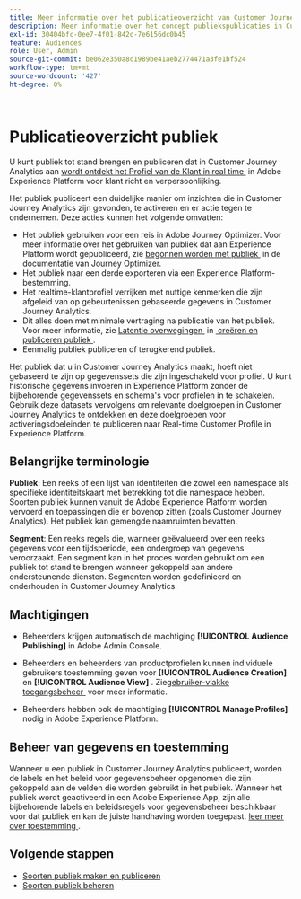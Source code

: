```yaml
---
title: Meer informatie over het publicatieoverzicht van Customer Journey Analytics Audiences
description: Meer informatie over het concept publiekspublicaties in Customer Journey Analytics
exl-id: 30404bfc-0ee7-4f01-842c-7e6156dc0b45
feature: Audiences
role: User, Admin
source-git-commit: be062e350a8c1989be41aeb2774471a3fe1bf524
workflow-type: tm+mt
source-wordcount: '427'
ht-degree: 0%

---
```


# Publicatieoverzicht publiek

U kunt publiek tot stand brengen en publiceren dat in Customer Journey Analytics aan [&#x200B; wordt ontdekt het Profiel van de Klant in real time &#x200B;](https://experienceleague.adobe.com/docs/experience-platform/profile/home.html?lang=nl) in Adobe Experience Platform voor klant richt en verpersoonlijking.

Het publiek publiceert een duidelijke manier om inzichten die in Customer Journey Analytics zijn gevonden, te activeren en er actie tegen te ondernemen. Deze acties kunnen het volgende omvatten:

* Het publiek gebruiken voor een reis in Adobe Journey Optimizer.
Voor meer informatie over het gebruiken van publiek dat aan Experience Platform wordt gepubliceerd, zie [&#x200B; begonnen worden met publiek &#x200B;](https://experienceleague.adobe.com/nl/docs/journey-optimizer/using/audiences-profiles-identities/audiences/about-audiences) in de documentatie van Journey Optimizer.
* Het publiek naar een derde exporteren via een Experience Platform-bestemming.
* Het realtime-klantprofiel verrijken met nuttige kenmerken die zijn afgeleid van op gebeurtenissen gebaseerde gegevens in Customer Journey Analytics.
* Dit alles doen met minimale vertraging na publicatie van het publiek.
Voor meer informatie, zie [&#x200B; Latentie overwegingen &#x200B;](/help/components/audiences/publish.md#latency-considerations) in [&#x200B; creëren en publiceren publiek &#x200B;](/help/components/audiences/publish.md).
* Eenmalig publiek publiceren of terugkerend publiek.

Het publiek dat u in Customer Journey Analytics maakt, hoeft niet gebaseerd te zijn op gegevenssets die zijn ingeschakeld voor profiel. U kunt historische gegevens invoeren in Experience Platform zonder de bijbehorende gegevenssets en schema&#39;s voor profielen in te schakelen. Gebruik deze datasets vervolgens om relevante doelgroepen in Customer Journey Analytics te ontdekken en deze doelgroepen voor activeringsdoeleinden te publiceren naar Real-time Customer Profile in Experience Platform.

## Belangrijke terminologie

**Publiek**: Een reeks of een lijst van identiteiten die zowel een namespace als specifieke identiteitskaart met betrekking tot die namespace hebben. Soorten publiek kunnen vanuit de Adobe Experience Platform worden vervoerd en toepassingen die er bovenop zitten (zoals Customer Journey Analytics). Het publiek kan gemengde naamruimten bevatten.

**Segment**: Een reeks regels die, wanneer geëvalueerd over een reeks gegevens voor een tijdsperiode, een ondergroep van gegevens veroorzaakt. Een segment kan in het proces worden gebruikt om een publiek tot stand te brengen wanneer gekoppeld aan andere ondersteunende diensten. Segmenten worden gedefinieerd en onderhouden in Customer Journey Analytics.

## Machtigingen

* Beheerders krijgen automatisch de machtiging **[!UICONTROL Audience Publishing]** in Adobe Admin Console.

* Beheerders en beheerders van productprofielen kunnen individuele gebruikers toestemming geven voor **[!UICONTROL Audience Creation]** en **[!UICONTROL Audience View]** . Zie [&#x200B; gebruiker-vlakke toegangsbeheer &#x200B;](/help/technotes/access-control.md#user-level-access) voor meer informatie.

* Beheerders hebben ook de machtiging **[!UICONTROL Manage Profiles]** nodig in Adobe Experience Platform.

## Beheer van gegevens en toestemming

Wanneer u een publiek in Customer Journey Analytics publiceert, worden de labels en het beleid voor gegevensbeheer opgenomen die zijn gekoppeld aan de velden die worden gebruikt in het publiek.  Wanneer het publiek wordt geactiveerd in een Adobe Experience App, zijn alle bijbehorende labels en beleidsregels voor gegevensbeheer beschikbaar voor dat publiek en kan de juiste handhaving worden toegepast. [&#x200B; leer meer over toestemming &#x200B;](https://experienceleague.adobe.com/docs/experience-platform/data-governance/policies/user-guide.html?lang=nl-NL#consent-policy).

## Volgende stappen

* [Soorten publiek maken en publiceren](/help/components/audiences/publish.md)
* [Soorten publiek beheren](/help/components/audiences/manage.md)
